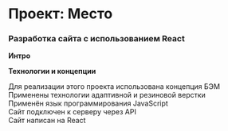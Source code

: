 # Проект: Место

### Разработка сайта с использованием React

**Интро**

**Технологии и концепции**

Для реализации этого проекта использована концепция БЭМ  
Применены технологии адаптивной и резиновой верстки   
Применён язык программирования JavaScript  
Сайт подключен к серверу через API   
Сайт написан на React  

